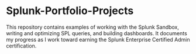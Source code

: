 # Splunk-Portfolio-Projects

This repository contains examples of working with the Splunk Sandbox, writing and optimizing SPL queries, and building dashboards. It documents my progress as I work toward earning the Splunk Enterprise Certified Admin certification.
